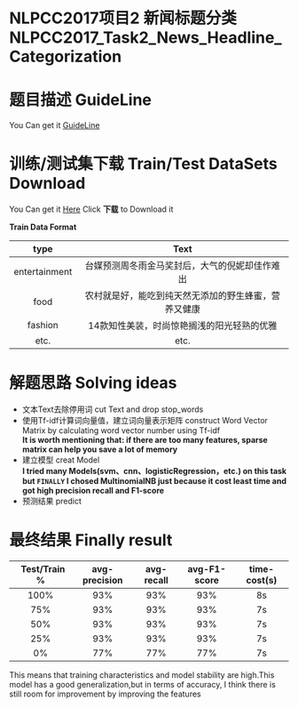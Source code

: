 # NLPCC2017项目2 新闻标题分类 NLPCC2017_Task2_News_Headline_Categorization 

题目描述 GuideLine
==============================
You Can get it [GuideLine](https://github.com/ArnoldGaius/NLPCC2017_Task2_News_Headline_Categorization/blob/master/GuideLine/taskgline02.pdf)

训练/测试集下载 Train/Test DataSets Download
==============================
You Can get it [Here](https://pan.baidu.com/s/1qXYzB5a) Click **下载** to Download it

**Train Data Format**

|   **type**  |                     **Text**                        |
|:-----------:|:---------------------------------------------------:|
|entertainment|   台媒预测周冬雨金马奖封后，大气的倪妮却佳作难出        |
|     food    |   农村就是好，能吃到纯天然无添加的野生蜂蜜，营养又健康   |
|    fashion  |   14款知性美装，时尚惊艳搁浅的阳光轻熟的优雅            |
|     etc.    |                       etc.                          |

解题思路 Solving ideas 
============================== 
- 文本Text去除停用词 cut Text and drop stop_words
- 使用Tf-idf计算词向量值，建立词向量表示矩阵 construct Word Vector Matrix by calculating word vector number using Tf-idf<br>
**It is worth mentioning that: if there are too many features, sparse matrix can help you save a lot of memory**
- 建立模型 creat Model <br>
**I tried many Models(svm、cnn、logisticRegression，etc.) on this task but `FINALLY` I chosed MultinomialNB just because it cost least time and got high precision recall and F1-score**
- 预测结果 predict

最终结果 Finally result
=============================
|   **Test/Train %**  | **avg-precision**| **avg-recall**| **avg-F1-score**| **time-cost(s)**|
|:-------------------:|:----------------:|:-------------:|:---------------:|:---------------:|
|          100%       |        93%       |       93%     |       93%       |        8s       |
|          75%        |        93%       |       93%     |       93%       |        7s       |
|          50%        |        93%       |       93%     |       93%       |        7s       |
|          25%        |        93%       |       93%     |       93%       |        7s       |
|           0%        |        77%       |       77%     |       77%       |        7s       |

This means that training characteristics and model stability are high.This model has a good generalization,but in terms of accuracy, I think there is still room for improvement by improving the features
